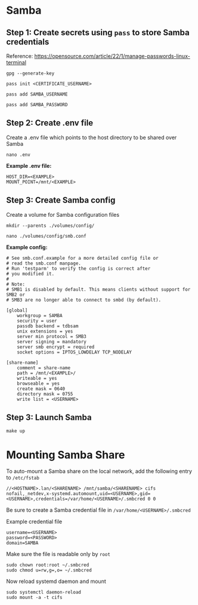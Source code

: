 # Samba

## Step 1: Create secrets using `pass` to store Samba credentials

Reference: https://opensource.com/article/22/1/manage-passwords-linux-terminal

```
gpg --generate-key

pass init <CERTIFICATE_USERNAME>

pass add SAMBA_USERNAME

pass add SAMBA_PASSWORD
```

## Step 2: Create .env file

Create a .env file which points to the host directory to be shared over Samba

```
nano .env
```

**Example .env file:**
```
HOST_DIR=<EXAMPLE>
MOUNT_POINT=/mnt/<EXAMPLE>
```

## Step 3: Create Samba config

Create a volume for Samba configuration files

```
mkdir --parents ./volumes/config/
```

```
nano ./volumes/config/smb.conf
```

**Example config:**

```
# See smb.conf.example for a more detailed config file or
# read the smb.conf manpage.
# Run 'testparm' to verify the config is correct after
# you modified it.
#
# Note:
# SMB1 is disabled by default. This means clients without support for SMB2 or
# SMB3 are no longer able to connect to smbd (by default).

[global]
    workgroup = SAMBA
    security = user
    passdb backend = tdbsam
    unix extensions = yes
    server min protocol = SMB3
    server signing = mandatory
    server smb encrypt = required
    socket options = IPTOS_LOWDELAY TCP_NODELAY

[share-name]
    comment = share-name
    path = /mnt/<EXAMPLE>/
    writeable = yes
    browseable = yes
    create mask = 0640
    directory mask = 0755
    write list = <USERNAME>
```

## Step 3: Launch Samba

```
make up
```


# Mounting Samba Share

To auto-mount a Samba share on the local network, add the following entry to `/etc/fstab`


```
//<HOSTNAME>.lan/<SHARENAME> /mnt/samba/<SHARENAME> cifs nofail,_netdev,x-systemd.automount,uid=<USERNAME>,gid=<USERNAME>,credentials=/var/home/<USERNAME>/.smbcred 0 0
```

Be sure to create a Samba credential file in `/var/home/<USERNAME>/.smbcred`

Example credential file

```
username=<USERNAME>
password=<PASSWORD>
domain=SAMBA
```

Make sure the file is readable only by `root`

```
sudo chown root:root ~/.smbcred
sudo chmod u=rw,g=,o= ~/.smbcred
```

Now reload systemd daemon and mount

```
sudo systemctl daemon-reload
sudo mount -a -t cifs
```
